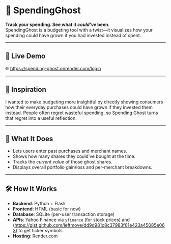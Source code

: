 # 💸 SpendingGhost

**Track your spending. See what it *could've* been.**  
SpendingGhost is a budgeting tool with a twist—it visualizes how your spending could have grown if you had invested instead of spent.

---

## 🚀 Live Demo
🌐 https://spending-ghost.onrender.com/login

---

## 📌 Inspiration
I wanted to make budgeting more insightful by directly showing consumers how their everyday purchases could have grown if they invested them instead. People often regret wasteful spending, so Spending Ghost turns that regret into a useful reflection.

---

## 🧠 What It Does
- Lets users enter past purchases and merchant names.
- Shows how many shares they could’ve bought at the time.
- Tracks the *current value* of those ghost shares.
- Displays overall portfolio gain/loss and per-merchant breakdowns.

---

## 🛠️ How It Works
- **Backend**: Python + Flask
- **Frontend**: HTML (basic for now)
- **Database**: SQLite (per-user transaction storage)
- **APIs**: Yahoo Finance via `yfinance` (for stock prices) and (https://gist.github.com/leftmove/dd9d981c8c37983f61e423a45085e063) to get ticker symbols
- **Hosting**: Render.com
